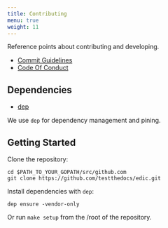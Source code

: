 ```yaml
---
title: Contributing
menu: true
weight: 11
---
```


Reference points about contributing and developing.

* [Commit Guidelines](https://rakpart.testthedocs.org/commit-guidelines.html)
* [Code Of Conduct](https://rakpart.testthedocs.org/code-of-conduct.html)


## Dependencies


* [dep](https://github.com/golang/dep/)

We use `dep` for dependency management and pining.

## Getting Started

Clone the repository:

```shell
cd $PATH_TO_YOUR_GOPATH/src/github.com
git clone https://github.com/testthedocs/edic.git
```

Install dependencies with `dep`:

```shell
dep ensure -vendor-only
```

Or run ``make setup`` from the /root of the repository.
